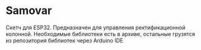# Samovar
Скетч для ESP32.
Предназначен для управления ректификационной колонной. Необходимые библиотеки есть в архиве, остальные грузятся из репозитория библиотек через Arduino IDE
